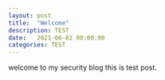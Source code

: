 ```yaml
---
layout: post
title:  "Welcome"
description: TEST
date:   2021-06-02 00:00:00
categories: TEST
---
```

welcome to my security blog
this is test post.

